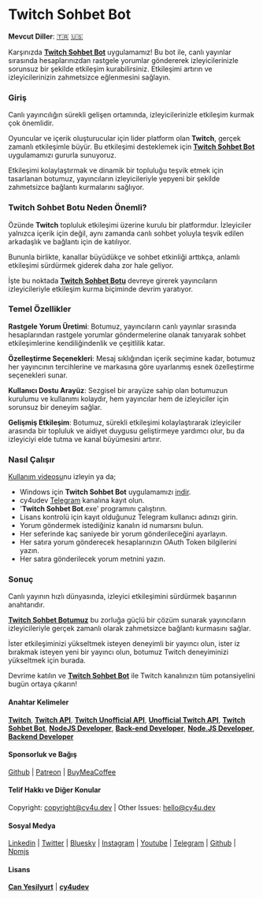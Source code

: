# Twitch Sohbet Bot


**Mevcut Diller**: [🇹🇷](https://cy4u.dev/Twitch-Chat-Bot/tr "Turkish") [🇺🇸](https://cy4u.dev/Twitch-Chat-Bot/ "English")

Karşınızda [**Twitch Sohbet Bot**](https://cy4u.dev/Twitch-Chat-Bot/tr "Twitch Sohbet Bot") uygulamamız! Bu bot ile, canlı yayınlar sırasında hesaplarınızdan rastgele yorumlar göndererek izleyicilerinizle sorunsuz bir şekilde etkileşim kurabilirsiniz. Etkileşimi artırın ve izleyicilerinizin zahmetsizce eğlenmesini sağlayın.

### Giriş
Canlı yayıncılığın sürekli gelişen ortamında, izleyicilerinizle etkileşim kurmak çok önemlidir.

Oyuncular ve içerik oluşturucular için lider platform olan **Twitch**, gerçek zamanlı etkileşimle büyür. Bu etkileşimi desteklemek için [**Twitch Sohbet Bot**](https://cy4u.dev/Twitch-Chat-Bot/tr "Twitch Sohbet Bot") uygulamamızı gururla sunuyoruz.

Etkileşimi kolaylaştırmak ve dinamik bir topluluğu teşvik etmek için tasarlanan botumuz, yayıncıların izleyicileriyle yepyeni bir şekilde zahmetsizce bağlantı kurmalarını sağlıyor.

### Twitch Sohbet Botu Neden Önemli?
Özünde **Twitch** topluluk etkileşimi üzerine kurulu bir platformdur. İzleyiciler yalnızca içerik için değil, aynı zamanda canlı sohbet yoluyla teşvik edilen arkadaşlık ve bağlantı için de katılıyor.

Bununla birlikte, kanallar büyüdükçe ve sohbet etkinliği arttıkça, anlamlı etkileşimi sürdürmek giderek daha zor hale geliyor.

İşte bu noktada [**Twitch Sohbet Botu**](https://cy4u.dev/Twitch-Chat-Bot/tr "Twitch Sohbet Botu") devreye girerek yayıncıların izleyicileriyle etkileşim kurma biçiminde devrim yaratıyor.

### Temel Özellikler

**Rastgele Yorum Üretimi**: Botumuz, yayıncıların canlı yayınlar sırasında hesaplarından rastgele yorumlar göndermelerine olanak tanıyarak sohbet etkileşimlerine kendiliğindenlik ve çeşitlilik katar.

**Özelleştirme Seçenekleri**: Mesaj sıklığından içerik seçimine kadar, botumuz her yayıncının tercihlerine ve markasına göre uyarlanmış esnek özelleştirme seçenekleri sunar.

**Kullanıcı Dostu Arayüz**: Sezgisel bir arayüze sahip olan botumuzun kurulumu ve kullanımı kolaydır, hem yayıncılar hem de izleyiciler için sorunsuz bir deneyim sağlar.

**Gelişmiş Etkileşim**: Botumuz, sürekli etkileşimi kolaylaştırarak izleyiciler arasında bir topluluk ve aidiyet duygusu geliştirmeye yardımcı olur, bu da izleyiciyi elde tutma ve kanal büyümesini artırır.

### Nasıl Çalışır
[Kullanım videosu](https://www.youtube.com/watch?v=U6CZbJM_sPw "Kullanım videosu")nu izleyin ya da;

- Windows için **Twitch Sohbet Bot** uygulamamızı [indir](https://github.com/cy4udev/Twitch-Chat-Bot/raw/Windows/Twitch%20Chat%20Bot%20Installer.exe?download= "indir").
- cy4udev [Telegram](http://t.me/cy4udev_signupbot "Telegram") kanalına kayıt olun.
- '**Twitch Sohbet Bot**.exe' programını çalıştırın.
- Lisans kontrolü için kayıt olduğunuz Telegram kullanıcı adınızı girin.
- Yorum göndermek istediğiniz kanalın id numarsını bulun.
- Her seferinde kaç saniyede bir yorum gönderileceğini ayarlayın.
- Her satıra yorum gönderecek hesaplarınızın OAuth Token bilgilerini yazın.
- Her satıra gönderilecek yorum metnini yazın.


### Sonuç
Canlı yayının hızlı dünyasında, izleyici etkileşimini sürdürmek başarının anahtarıdır.

[**Twitch Sohbet Botumuz**](https://cy4u.dev/Twitch-Chat-Bot/tr "Twitch Sohbet Botu") bu zorluğa güçlü bir çözüm sunarak yayıncıların izleyicileriyle gerçek zamanlı olarak zahmetsizce bağlantı kurmasını sağlar.

İster etkileşiminizi yükseltmek isteyen deneyimli bir yayıncı olun, ister iz bırakmak isteyen yeni bir yayıncı olun, botumuz Twitch deneyiminizi yükseltmek için burada.

Devrime katılın ve [**Twitch Sohbet Bot**](https://cy4u.dev/Twitch-Chat-Bot/tr "Twitch Sohbet Bot") ile Twitch kanalınızın tüm potansiyelini bugün ortaya çıkarın!

#### Anahtar Kelimeler

[**Twitch**](https://cy4u.dev/Twitch-Chat-Bot/ "Twitch"), [**Twitch API**](https://cy4u.dev/Twitch-Chat-Bot/ "Twitch API"), [**Twitch Unofficial API**](https://cy4u.dev/Twitch-Chat-Bot/ "Twitch Unofficial API"), [**Unofficial Twitch API**](https://cy4u.dev/Twitch-Chat-Bot/tr "Unofficial Twitch API"), [**Twitch Sohbet Bot**](https://cy4u.dev/Twitch-Chat-Bot "Twitch Sohbet Bot"), [**NodeJS Developer**](https://cy4u.dev "NodeJS Developer"), [**Back-end Developer**](https://cy4u.dev "Back-end Developer"), [**Node.JS Developer**](https://cy4u.dev "Node.JS Developer"), [**Backend Developer**](https://cy4u.dev "Backend Developer")

#### Sponsorluk ve Bağış

[Github](https://github.com/sponsors/cy4udev "cy4udev github") | [Patreon](https://patreon.com/cy4udev "cy4udev patreon") | [BuyMeaCoffee](https://www.buymeacoffee.com/cy4udev "cy4udev BuyMeaCoffee")

#### Telif Hakkı ve Diğer Konular

Copyright: [copyright@cy4u.dev](mailto:copyright@cy4u.dev "copyright@cy4u.dev") | Other Issues: [hello@cy4u.dev](mailto:hello@cy4u.dev "hello@cy4u.dev")

#### Sosyal Medya

[Linkedin](https://www.linkedin.com/company/cy4udev/ "cy4udev linkedin") | [Twitter](https://twitter.com/cy4udev "cy4udev twitter") | [Bluesky](https://bsky.app/profile/cy4u.dev "cy4udev bluesky") | [Instagram](https://instagram.com/cy4udev "cy4udev instagram") | [Youtube](https://www.youtube.com/@cy4udev "cy4udev youtube") | [Telegram](https://t.me/cy4udev "cy4udev telegram") | [Github](https://github.com/cy4udev "cy4udev github") | [Npmjs](https://www.npmjs.com/~cy4udev "cy4udev npmjs")

#### Lisans

[**Can Yesilyurt**](https://canyesilyurt.com "Can Yesilyurt") | [**cy4udev**](https://cy4u.dev "cy4udev")
